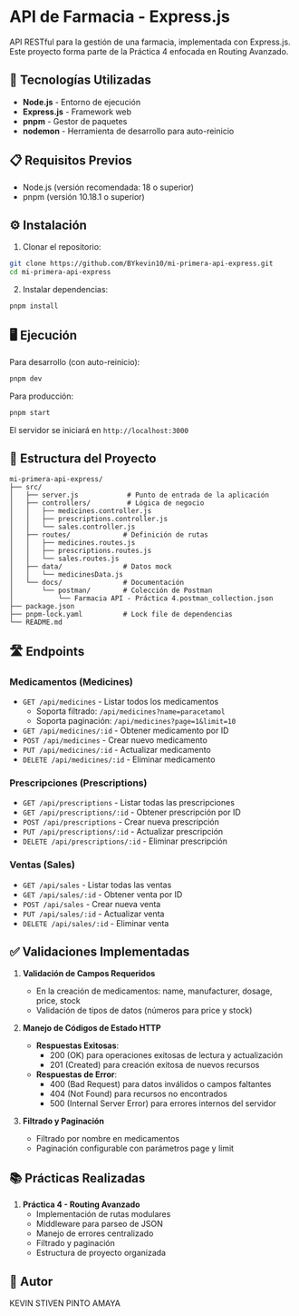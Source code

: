 # API de Farmacia - Express.js

API RESTful para la gestión de una farmacia, implementada con Express.js. Este proyecto forma parte de la Práctica 4 enfocada en Routing Avanzado.

## 🚀 Tecnologías Utilizadas

- **Node.js** - Entorno de ejecución
- **Express.js** - Framework web
- **pnpm** - Gestor de paquetes
- **nodemon** - Herramienta de desarrollo para auto-reinicio

## 📋 Requisitos Previos

- Node.js (versión recomendada: 18 o superior)
- pnpm (versión 10.18.1 o superior)

## ⚙️ Instalación

1. Clonar el repositorio:
```bash
git clone https://github.com/BYkevin10/mi-primera-api-express.git
cd mi-primera-api-express
```

2. Instalar dependencias:
```bash
pnpm install
```

## 🖥️ Ejecución

Para desarrollo (con auto-reinicio):
```bash
pnpm dev
```

Para producción:
```bash
pnpm start
```

El servidor se iniciará en `http://localhost:3000`

## 📁 Estructura del Proyecto

```
mi-primera-api-express/
├── src/
│   ├── server.js            # Punto de entrada de la aplicación
│   ├── controllers/         # Lógica de negocio
│   │   ├── medicines.controller.js
│   │   ├── prescriptions.controller.js
│   │   └── sales.controller.js
│   ├── routes/             # Definición de rutas
│   │   ├── medicines.routes.js
│   │   ├── prescriptions.routes.js
│   │   └── sales.routes.js
│   ├── data/               # Datos mock
│   │   └── medicinesData.js
│   └── docs/               # Documentación
│       └── postman/        # Colección de Postman
│           └── Farmacia API - Práctica 4.postman_collection.json
├── package.json
├── pnpm-lock.yaml          # Lock file de dependencias
└── README.md
```

## 🛣️ Endpoints

### Medicamentos (Medicines)

- `GET /api/medicines` - Listar todos los medicamentos
  - Soporta filtrado: `/api/medicines?name=paracetamol`
  - Soporta paginación: `/api/medicines?page=1&limit=10`
- `GET /api/medicines/:id` - Obtener medicamento por ID
- `POST /api/medicines` - Crear nuevo medicamento
- `PUT /api/medicines/:id` - Actualizar medicamento
- `DELETE /api/medicines/:id` - Eliminar medicamento

### Prescripciones (Prescriptions)

- `GET /api/prescriptions` - Listar todas las prescripciones
- `GET /api/prescriptions/:id` - Obtener prescripción por ID
- `POST /api/prescriptions` - Crear nueva prescripción
- `PUT /api/prescriptions/:id` - Actualizar prescripción
- `DELETE /api/prescriptions/:id` - Eliminar prescripción

### Ventas (Sales)

- `GET /api/sales` - Listar todas las ventas
- `GET /api/sales/:id` - Obtener venta por ID
- `POST /api/sales` - Crear nueva venta
- `PUT /api/sales/:id` - Actualizar venta
- `DELETE /api/sales/:id` - Eliminar venta

## ✅ Validaciones Implementadas

1. **Validación de Campos Requeridos**
   - En la creación de medicamentos: name, manufacturer, dosage, price, stock
   - Validación de tipos de datos (números para price y stock)

2. **Manejo de Códigos de Estado HTTP**
   - **Respuestas Exitosas**:
     - 200 (OK) para operaciones exitosas de lectura y actualización
     - 201 (Created) para creación exitosa de nuevos recursos
   - **Respuestas de Error**:
     - 400 (Bad Request) para datos inválidos o campos faltantes
     - 404 (Not Found) para recursos no encontrados
     - 500 (Internal Server Error) para errores internos del servidor

3. **Filtrado y Paginación**
   - Filtrado por nombre en medicamentos
   - Paginación configurable con parámetros page y limit

## 📚 Prácticas Realizadas

1. **Práctica 4 - Routing Avanzado**
   - Implementación de rutas modulares
   - Middleware para parseo de JSON
   - Manejo de errores centralizado
   - Filtrado y paginación
   - Estructura de proyecto organizada

## 👤 Autor

KEVIN STIVEN PINTO AMAYA

